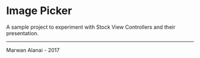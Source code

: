 # Image Picker
  
A sample project to experiment with Stock View Controllers and their presentation.  
  
-----
  
Marwan Alanai - 2017
